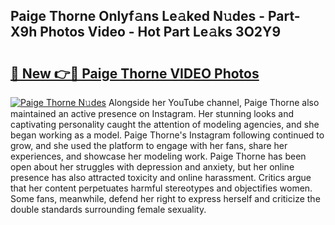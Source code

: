 ## Paige Thorne Onlyf𝚊ns Le𝚊ked N𝚞des - Part-X9h Photos Video - Hot Part Le𝚊ks 3O2Y9

# <h2><a href="http://ac12778.deff.icu/?id=Paige+Thorne">🔗 New 👉🔴 Paige Thorne VIDEO Photos</a></h2>

[![Paige Thorne N𝚞des](https://i.imgur.com/rIISA9y.gif)](http://ac12778.deff.icu/?id=Paige+Thorne)
Alongside her YouTube channel, Paige Thorne also maintained an active presence on Instagram. Her stunning looks and captivating personality caught the attention of modeling agencies, and she began working as a model. Paige Thorne's Instagram following continued to grow, and she used the platform to engage with her fans, share her experiences, and showcase her modeling work. Paige Thorne has been open about her struggles with depression and anxiety, but her online presence has also attracted toxicity and online harassment. Critics argue that her content perpetuates harmful stereotypes and objectifies women. Some fans, meanwhile, defend her right to express herself and criticize the double standards surrounding female sexuality.
